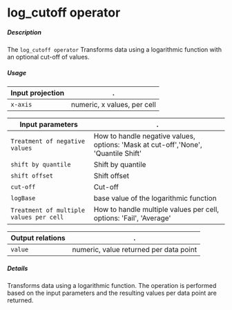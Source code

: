 # log_cutoff operator

##### Description

The `log_cutoff operator` Transforms data using a logarithmic function with an optional cut-off of values.

##### Usage

Input projection|.
---|---
`x-axis`        | numeric, x values, per cell 

Input parameters|.
---|---
`Treatment of negative values`          | How to handle negative values, options: 'Mask at cut-off','None', 'Quantile Shift'
`shift by quantile`                     | Shift by quantile
`shift offset`                          | Shift offset
`cut-off`                               | Cut-off
`logBase`                               | base value of the logarithmic function
`Treatment of multiple values per cell` | How to handle multiple values per cell, options: 'Fail', 'Average'

Output relations|.
---|---
`value`          | numeric, value returned per data point

##### Details

Transforms data using a logarithmic function. The operation is performed based on the input parameters and the resulting values per data point are returned.
